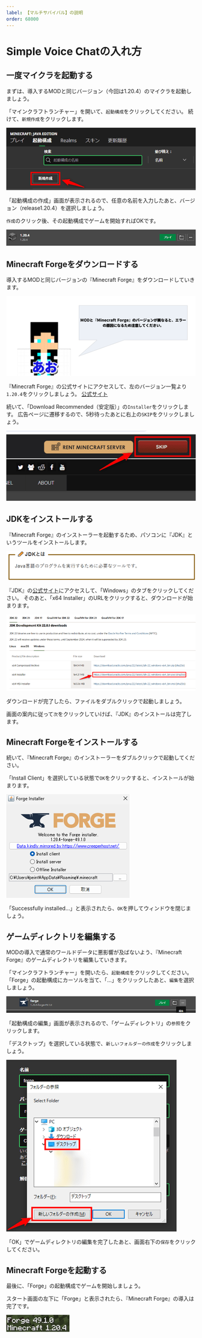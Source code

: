 ```yaml
---
label: 【マルチサバイバル】の説明
order: 68000
---
```

# Simple Voice Chatの入れ方
## 一度マイクラを起動する
  
まずは、導入するMODと同じバージョン（今回は1.20.4）のマイクラを起動しましょう。

「マインクラフトランチャー」を開いて、`起動構成`をクリックしてください。
続けて、`新規作成`をクリックします。
  
![MOD1](/image/mod1.png)
  
「起動構成の作成」画面が表示されるので、任意の名前を入力したあと、バージョン（release1.20.4）を選択しましょう。

`作成`のクリック後、その起動構成でゲームを開始すればOKです。
  
![mod2](/image/mod2.png)

## Minecraft Forgeをダウンロードする  
  
導入するMODと同じバージョンの『Minecraft Forge』をダウンロードしていきます。

![ao](/image/mod3.PNG)

『Minecraft Forge』の公式サイトにアクセスして、左のバージョン一覧より`1.20.4`をクリックしましょう。
[公式サイト](https://files.minecraftforge.net/net/minecraftforge/forge/index_1.20.4.html)
  
続いて、「Download Recommended（安定版）」の`Installer`をクリックします。
広告ページに遷移するので、5秒待ったあとに右上の`SKIP`をクリックしましょう。  

![mod4](/image/mod4.png)

## JDKをインストールする
  
『Minecraft Forge』のインストーラーを起動するため、パソコンに『JDK』というツールをインストールします。
  
![JDK](/image/mod5.png)
  
『JDK』の[公式サイト](https://www.oracle.com/jp/java/technologies/downloads/)にアクセスして、「Windows」のタブをクリックしてください。
そのあと、「x64 Installer」のURLをクリックすると、ダウンロードが始まります。
  
![JAVA](/image/mod6.png)
  
ダウンロードが完了したら、ファイルをダブルクリックで起動しましょう。
  
画面の案内に従って`次`をクリックしていけば、『JDK』のインストールは完了します。

## Minecraft Forgeをインストールする
  
続いて、『Minecraft Forge』のインストーラーをダブルクリックで起動してください。
  
「Install Client」を選択している状態で`OK`をクリックすると、インストールが始まります。

![Forge](/image/mod7.5.png)
  
「Successfully installed…」と表示されたら、`OK`を押してウィンドウを閉じましょう。

## ゲームディレクトリを編集する
  
MODの導入で通常のワールドデータに悪影響が及ばないよう、『Minecraft Forge』のゲームディレクトリを編集していきます。

「マインクラフトランチャー」を開いたら、`起動構成`をクリックしてください。
「Forge」の起動構成にカーソルを当て、「…」をクリックしたあと、`編集`を選択しましょう。
  
![kousei](/image/mod8.png)
  
「起動構成の編集」画面が表示されるので、「ゲームディレクトリ」の`参照`をクリックします。

「デスクトップ」を選択している状態で、`新しいフォルダーの作成`をクリックしましょう。
  
![kousei2](/image/mod9.png)
  
「OK」でゲームディレクトリの編集を完了したあと、画面右下の`保存`をクリックしてください。  

## Minecraft Forgeを起動する
最後に、「Forge」の起動構成でゲームを開始しましょう。
  
スタート画面の左下に「Forge」と表示されたら、『Minecraft Forge』の導入は完了です。

![mod](/image/mod10.png)






































